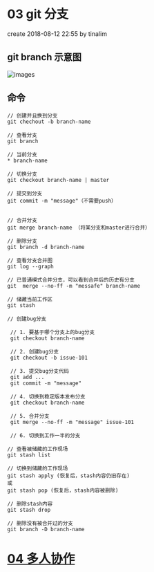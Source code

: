 # 03 git 分支
create 2018-08-12 22:55 by tinalim

## git branch 示意图
![images](https://github.com/Tinalst/Tina-s-Javascript-note/blob/master/images/git/03-1.png)

## 命令
```
// 创建并且换到分支
git chechout -b branch-name

// 查看分支
git branch

// 当前分支
* branch-name

// 切换分支
git checkout branch-name | master

// 提交到分支
git commit -m "message"（不需要push）


// 合并分支
git merge branch-name （将某分支和master进行合并）

// 删除分支
git branch -d branch-name

// 查看分支合并图
git log --graph

// 已普通模式合并分支，可以看到合并后的历史有分支
git  merge --no-ff -m "messafe" branch-name

// 储藏当前工作区
git stash

// 创建bug分支

 // 1. 要基于哪个分支上的bug分支
 git checkout branch-name
 
 // 2. 创建bug分支
 git checkout -b issue-101

 // 3. 提交bug分支代码
 git add ...
 git commit -m "message"

 // 4. 切换到稳定版本发布分支
 git checkout branch-name

 // 5. 合并分支
 git merge --no-ff -m "message" issue-101

 // 6. 切换到工作一半的分支

// 查看被储藏的工作现场
git stash list

// 切换到储藏的工作现场
git stash apply (恢复后，stash内容仍旧存在)
或
git stash pop (恢复后，stash内容被删除)

// 删除stash内容
git stash drop

// 删除没有被合并过的分支
git branch -D branch-name
```
# [04 多人协作](https://github.com/Tinalst/Tina-s-Javascript-note/blob/master/git/04%20git.md)
